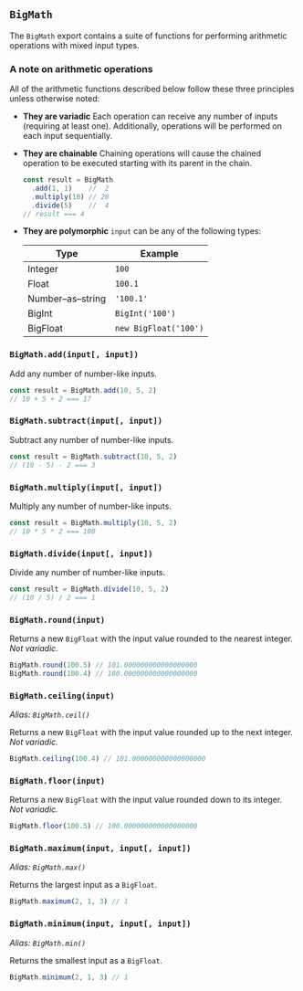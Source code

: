 ## `BigMath`

The `BigMath` export contains a suite of functions for performing arithmetic operations with mixed input types.





### A note on arithmetic operations

All of the arithmetic functions described below follow these three principles unless otherwise noted:

* **They are variadic**
    Each operation can receive any number of inputs (requiring at least one). Additionally, operations will be performed on each input sequentially.

* **They are chainable**
    Chaining operations will cause the chained operation to be executed starting with its parent in the chain.

    ```javascript
    const result = BigMath
      .add(1, 1)    //  2
      .multiply(10) // 20
      .divide(5)    //  4
    // result === 4
    ```

* **They are polymorphic**
    `input` can be any of the following types:

    | Type              | Example               |
    | ----------------- | --------------------- |
    | Integer           | `100`                 |
    | Float             | `100.1`               |
    | Number–as–string  | `'100.1'`             |
    | BigInt            | `BigInt('100')`       |
    | BigFloat          | `new BigFloat('100')` |





### `BigMath.add(input[, input])`

Add any number of number-like inputs.

```javascript
const result = BigMath.add(10, 5, 2)
// 10 + 5 + 2 === 17
```





### `BigMath.subtract(input[, input])`

Subtract any number of number-like inputs.

```javascript
const result = BigMath.subtract(10, 5, 2)
// (10 - 5) - 2 === 3
```





### `BigMath.multiply(input[, input])`

Multiply any number of number-like inputs.

```javascript
const result = BigMath.multiply(10, 5, 2)
// 10 * 5 * 2 === 100
```





### `BigMath.divide(input[, input])`

Divide any number of number-like inputs.

```javascript
const result = BigMath.divide(10, 5, 2)
// (10 / 5) / 2 === 1
```





### `BigMath.round(input)`

Returns a new `BigFloat` with the input value rounded to the nearest integer. _Not variadic._

```javascript
BigMath.round(100.5) // 101.000000000000000000
BigMath.round(100.4) // 100.000000000000000000
```





### `BigMath.ceiling(input)`
_Alias: `BigMath.ceil()`_

Returns a new `BigFloat` with the input value rounded up to the next integer. _Not variadic._

```javascript
BigMath.ceiling(100.4) // 101.000000000000000000
```





### `BigMath.floor(input)`

Returns a new `BigFloat` with the input value rounded down to its integer. _Not variadic._

```javascript
BigMath.floor(100.5) // 100.000000000000000000
```





### `BigMath.maximum(input, input[, input])`
_Alias: `BigMath.max()`_

Returns the largest input as a `BigFloat`.

```javascript
BigMath.maximum(2, 1, 3) // 1
```





### `BigMath.minimum(input, input[, input])`
_Alias: `BigMath.min()`_

Returns the smallest input as a `BigFloat`.

```javascript
BigMath.minimum(2, 1, 3) // 1
```
